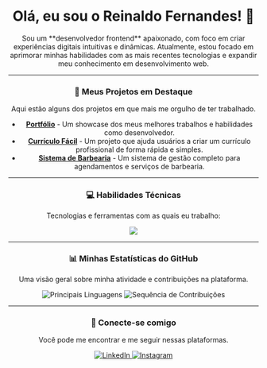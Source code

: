 <div align="center">

# Olá, eu sou o Reinaldo Fernandes! 👋

<p>
  Sou um **desenvolvedor frontend** apaixonado, com foco em criar experiências digitais intuitivas e dinâmicas. Atualmente, estou focado em aprimorar minhas habilidades com as mais recentes tecnologias e expandir meu conhecimento em desenvolvimento web.
</p>

---

### 🚀 Meus Projetos em Destaque

<p>
  Aqui estão alguns dos projetos em que mais me orgulho de ter trabalhado.
</p>

- [**Portfólio**](https://reinaldo-portifolio.vercel.app/) - Um showcase dos meus melhores trabalhos e habilidades como desenvolvedor.
- [**Currículo Fácil**](https://curriculo-facil.vercel.app/) - Um projeto que ajuda usuários a criar um currículo profissional de forma rápida e simples.
- [**Sistema de Barbearia**](https://reinaldo-fernandes.github.io/sistema-barbearia/) - Um sistema de gestão completo para agendamentos e serviços de barbearia.

---

### 💻 Habilidades Técnicas

<p>
  Tecnologias e ferramentas com as quais eu trabalho:
</p>

<div align="center">
  <img src="https://skillicons.dev/icons?i=html,css,javascript,react,nextjs,nodejs,python,firebase,mysql,dotnet,git" />
</div>

---

### 📊 Minhas Estatísticas do GitHub

<p>
  Uma visão geral sobre minha atividade e contribuições na plataforma.
</p>

<div align="center">
  <img src="https://github-readme-stats.vercel.app/api/top-langs?username=reinaldo-fernandes&show_icons=true&locale=en&layout=compact" alt="Principais Linguagens" />
  <img src="https://github-readme-streak-stats.herokuapp.com/?user=reinaldo-fernandes" alt="Sequência de Contribuições" />
</div>

---

### 🤝 Conecte-se comigo

<p>
  Você pode me encontrar e me seguir nessas plataformas.
</p>

<p align="center">
  <a href="https://www.linkedin.com/in/reinaldo-fernandes-19a9431ba/" target="_blank">
    <img src="https://img.shields.io/badge/LinkedIn-0077B5?style=for-the-badge&logo=linkedin&logoColor=white" alt="LinkedIn" />
  </a>
  <a href="https://www.instagram.com/reinaldo.f.menezes/" target="_blank">
    <img src="https://img.shields.io/badge/Instagram-E4405F?style=for-the-badge&logo=instagram&logoColor=white" alt="Instagram" />
  </a>
</p>

</div>
